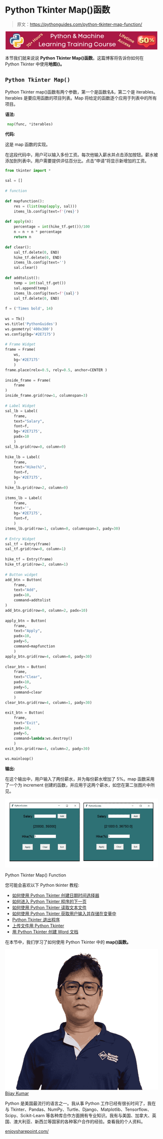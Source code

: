 # Python Tkinter Map()函数

> 原文：<https://pythonguides.com/python-tkinter-map-function/>

[![Python & Machine Learning training courses](img/49ec9c6da89a04c9f45bab643f8c765c.png)](https://sharepointsky.teachable.com/p/python-and-machine-learning-training-course)

本节我们就来说说 **Python Tkinter Map()函数**。这篇博客将告诉你如何在 Python Tkinter 中使用**地图()。**

## `Python Tkinter Map()`

Python Tkinter map()函数有两个参数，第一个是函数名&，第二个是 iterables。Iterables 是要应用函数的项目列表。Map 将给定的函数逐个应用于列表中的所有项目。

**语法:**

```py
 map(func, *iterables)
```

**代码:**

这是 map 函数的实现。

在这段代码中，用户可以输入多份工资。每次他输入薪水并点击添加按钮。薪水被添加到列表中。用户需要提供评估百分比。点击“申请”将显示新增加的工资。

```py
from tkinter import *

sal = []

# function

def mapfunction():
    res = (list(map(apply, sal))) 
    items_lb.config(text=f'{res}')

def apply(n):
    percentage = int(hike_tf.get())/100
    n = n + n * percentage
    return n

def clear():
    sal_tf.delete(0, END)
    hike_tf.delete(0, END)
    items_lb.config(text='')
    sal.clear()

def addtolist():
    temp = int(sal_tf.get())
    sal.append(temp)
    items_lb.config(text=f'{sal}')
    sal_tf.delete(0, END)

f = ('Times bold', 14)    

ws = Tk()
ws.title('PythonGuides')
ws.geometry('400x300')
ws.config(bg='#2E7175')

# Frame Widget
frame = Frame(
    ws,
    bg='#2E7175'
    )
frame.place(relx=0.5, rely=0.5, anchor=CENTER )

inside_frame = Frame(
    frame
)
inside_frame.grid(row=1, columnspan=3)

# Label Widget
sal_lb = Label(
    frame, 
    text="Salary",
    font=f,
    bg='#2E7175',
    padx=10
    )
sal_lb.grid(row=0, column=0)

hike_lb = Label(
    frame, 
    text="Hike(%)",
    font=f,
    bg='#2E7175',
    )
hike_lb.grid(row=2, column=0)

items_lb = Label(
    frame,
    text='',
    bg='#2E7175',
    font=f,
    )
items_lb.grid(row=1, column=0, columnspan=3, pady=30)

# Entry Widget
sal_tf = Entry(frame)
sal_tf.grid(row=0, column=1)

hike_tf = Entry(frame)
hike_tf.grid(row=2, column=1)

# Button widget
add_btn = Button(
    frame,
    text="Add",
    padx=10,
    command=addtolist
)
add_btn.grid(row=0, column=2, padx=10)

apply_btn = Button(
    frame, 
    text="Apply", 
    padx=10, 
    pady=5,
    command=mapfunction
    )
apply_btn.grid(row=4, column=0, pady=30)

clear_btn = Button(
    frame, 
    text="Clear", 
    padx=10, 
    pady=5,
    command=clear
    )
clear_btn.grid(row=4, column=1, pady=30)

exit_btn = Button(
    frame, 
    text="Exit", 
    padx=10, 
    pady=5,
    command=lambda:ws.destroy()
    )
exit_btn.grid(row=4, column=2, pady=30)

ws.mainloop()
```

**输出:**

在这个输出中，用户输入了两份薪水，并为每份薪水增加了 5%。map 函数采用了一个为 increment 创建的函数，并应用于这两个薪水，如您在第二张图片中所见。

![Python Tkinter Map() Function](img/1fa0c8d90313b0d58f3599596137ebff.png "python tkinter maps salary increment project")

Python Tkinter Map() Function

您可能会喜欢以下 Python tkinter 教程:

*   [如何使用 Python Tkinter 创建日期时间选择器](https://pythonguides.com/create-date-time-picker-using-python-tkinter/)
*   [如何进入 Python Tkinter 程序的下一页](https://pythonguides.com/go-to-next-page-in-python-tkinter/)
*   [如何使用 Python Tkinter 读取文本文件](https://pythonguides.com/python-tkinter-read-text-file/)
*   [如何使用 Python Tkinter 获取用户输入并存储在变量中](https://pythonguides.com/how-to-take-user-input-and-store-in-variable-using-python-tkinter/)
*   [Python Tkinter 退出程序](https://pythonguides.com/python-tkinter-exit-program/)
*   [上传文件用 Python Tkin](https://pythonguides.com/upload-a-file-in-python-tkinter/)[t](https://pythonguides.com/upload-a-file-in-python-tkinter/)[er](https://pythonguides.com/upload-a-file-in-python-tkinter/)
*   [用 Python Tkinter 创建 Word 文档](https://pythonguides.com/create-word-document-in-python-tkinter/)

在本节中，我们学习了如何使用 Python Tkinter 中的 **map()函数。**

![Bijay Kumar MVP](img/9cb1c9117bcc4bbbaba71db8d37d76ef.png "Bijay Kumar MVP")[Bijay Kumar](https://pythonguides.com/author/fewlines4biju/)

Python 是美国最流行的语言之一。我从事 Python 工作已经有很长时间了，我在与 Tkinter、Pandas、NumPy、Turtle、Django、Matplotlib、Tensorflow、Scipy、Scikit-Learn 等各种库合作方面拥有专业知识。我有与美国、加拿大、英国、澳大利亚、新西兰等国家的各种客户合作的经验。查看我的个人资料。

[enjoysharepoint.com/](https://enjoysharepoint.com/)[](https://www.facebook.com/fewlines4biju "Facebook")[](https://www.linkedin.com/in/fewlines4biju/ "Linkedin")[](https://twitter.com/fewlines4biju "Twitter")